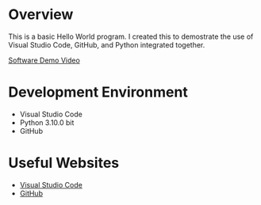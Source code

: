 # Overview

This is a basic Hello World program. I created this to demostrate the use of Visual Studio Code, GitHub, and Python integrated together.

[Software Demo Video](http://youtube.link.goes.here)

# Development Environment

* Visual Studio Code
* Python 3.10.0  bit
* GitHub

# Useful Websites

* [Visual Studio Code](https://code.visualstudio.com/)
* [GitHub](https://github.com/)